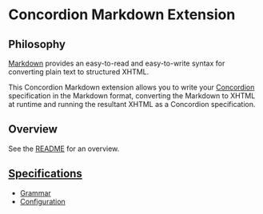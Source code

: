 # Concordion Markdown Extension

## Philosophy

[Markdown](https://daringfireball.net/projects/markdown/) provides an easy-to-read and easy-to-write syntax for converting plain text to structured XHTML.

This Concordion Markdown extension allows you to write your [Concordion](http://concordion.org/) specification in the Markdown format, converting the Markdown to XHTML at runtime and running the resultant XHTML as a Concordion specification. 

## Overview

See the [README](https://github.com/concordion/concordion-markdown-extension/blob/master/README.md) for an overview.

## [Specifications](- "specifications")

* [Grammar](Grammar.html "c:run")
* [Configuration](Configuration.html "c:run")